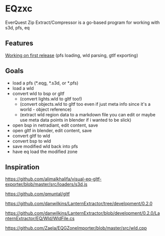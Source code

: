 # EQzxc

EverQuest Zip Extract/Compressor is a go-based program for working with s3d, pfs, eq

## Features

[Working on first release](https://github.com/xackery/eqzxc/issues/5) (pfs loading, wld parsing, gtlf exporting)


## Goals
- load a pfs (*.eqg, *.s3d, or *.pfs)
- load a wld
- convert wld to bsp or gltf
    - (convert lights.wld to gltf too!)
    - (convert objects.wld to gltf too even if just meta info since it's a world - object reference)
    - (extract wld region data to a markdown file you can edit or maybe use meta data points in blender if i wanted to be slick)
- open bsp in netradiant, edit content, save
- open gltf in blender, edit content, save
- convert gltf to wld
- convert bsp to wld
- save modified wld back into pfs
- have eq load the modified zone

## Inspiration

https://github.com/alimalkhalifa/visual-eq-gltf-exporter/blob/master/src/loaders/s3d.js

https://github.com/qmuntal/gltf

https://github.com/danwilkins/LanternExtractor/tree/development/0.2.0

https://github.com/danwilkins/LanternExtractor/blob/development/0.2.0/LanternExtractor/EQ/Wld/WldFile.cs

https://github.com/Zaela/EQGZoneImporter/blob/master/src/wld.cpp
